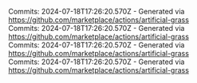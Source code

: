 Commits: 2024-07-18T17:26:20.570Z - Generated via https://github.com/marketplace/actions/artificial-grass
<br>
Commits: 2024-07-18T17:26:20.570Z - Generated via https://github.com/marketplace/actions/artificial-grass
<br>
Commits: 2024-07-18T17:26:20.570Z - Generated via https://github.com/marketplace/actions/artificial-grass
<br>
Commits: 2024-07-18T17:26:20.570Z - Generated via https://github.com/marketplace/actions/artificial-grass
<br>
